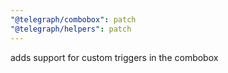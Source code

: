 ```yaml
---
"@telegraph/combobox": patch
"@telegraph/helpers": patch
---
```


adds support for custom triggers in the combobox
